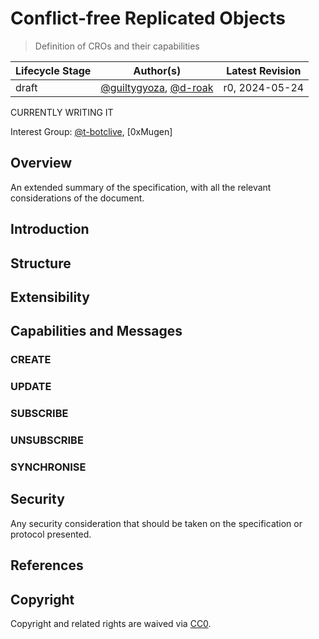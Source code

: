 # Conflict-free Replicated Objects

> Definition of CROs and their capabilities

| Lifecycle Stage | Author(s)                 | Latest Revision |
|-----------------|---------------------------|-----------------|
| draft           | [@guiltygyoza], [@d-roak] | r0, 2024-05-24  |

CURRENTLY WRITING IT

Interest Group: [@t-botclive], [0xMugen]

[@guiltygyoza]: https://github.com/guiltygyoza
[@d-roak]: https://github.com/d-roak
[@t-botclive]: https://github.com/t-botclive
[@0xMugen]: https://github.com/0xMugen

## Overview

An extended summary of the specification, with all the relevant considerations of the document.

## Introduction


## Structure


## Extensibility


## Capabilities and Messages

### CREATE

### UPDATE

### SUBSCRIBE

### UNSUBSCRIBE

### SYNCHRONISE


## Security

Any security consideration that should be taken on the specification or protocol presented.

## References


## Copyright

Copyright and related rights are waived via [CC0](https://creativecommons.org/publicdomain/zero/1.0/).
